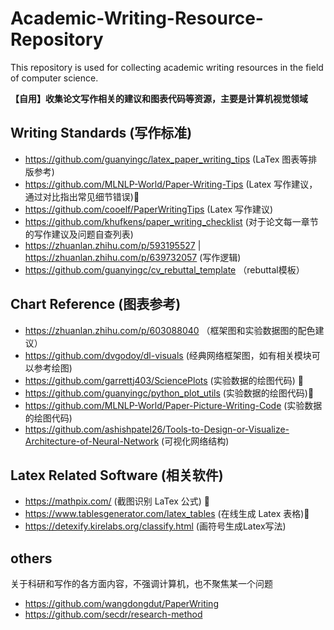 # Academic-Writing-Resource-Repository
This repository is used for collecting academic writing resources in the field of computer science.

**【自用】收集论文写作相关的建议和图表代码等资源，主要是计算机视觉领域**
## Writing Standards (写作标准)

- https://github.com/guanyingc/latex_paper_writing_tips (LaTex 图表等排版参考)
- https://github.com/MLNLP-World/Paper-Writing-Tips (Latex 写作建议，通过对比指出常见细节错误)🌟
- https://github.com/cooelf/PaperWritingTips (Latex 写作建议)
- https://github.com/khufkens/paper_writing_checklist (对于论文每一章节的写作建议及问题自查列表)
- https://zhuanlan.zhihu.com/p/593195527 | https://zhuanlan.zhihu.com/p/639732057 (写作逻辑)
- https://github.com/guanyingc/cv_rebuttal_template （rebuttal模板）

## Chart Reference (图表参考)
- https://zhuanlan.zhihu.com/p/603088040 （框架图和实验数据图的配色建议）
- https://github.com/dvgodoy/dl-visuals (经典网络框架图，如有相关模块可以参考绘图)
- https://github.com/garrettj403/SciencePlots (实验数据的绘图代码) 🌟
- https://github.com/guanyingc/python_plot_utils (实验数据的绘图代码)🌟
- https://github.com/MLNLP-World/Paper-Picture-Writing-Code (实验数据的绘图代码)
- https://github.com/ashishpatel26/Tools-to-Design-or-Visualize-Architecture-of-Neural-Network (可视化网络结构)

## Latex Related Software (相关软件)
- https://mathpix.com/ (截图识别 LaTex 公式) 🌟
- https://www.tablesgenerator.com/latex_tables (在线生成 Latex 表格)🌟
- https://detexify.kirelabs.org/classify.html (画符号生成Latex写法)

## others
关于科研和写作的各方面内容，不强调计算机，也不聚焦某一个问题
- https://github.com/wangdongdut/PaperWriting 
- https://github.com/secdr/research-method
